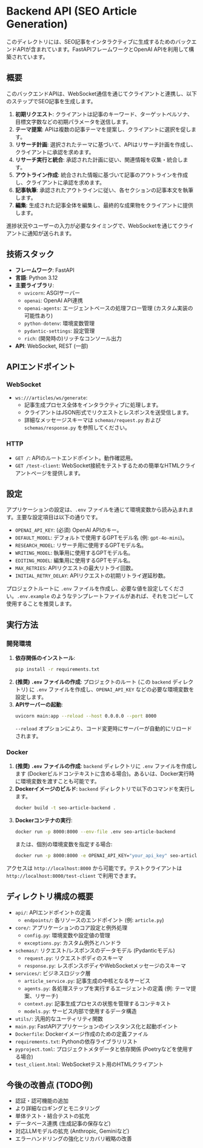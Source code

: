 # Backend API (SEO Article Generation)

このディレクトリには、SEO記事をインタラクティブに生成するためのバックエンドAPIが含まれています。FastAPIフレームワークとOpenAI APIを利用して構築されています。

## 概要

このバックエンドAPIは、WebSocket通信を通じてクライアントと連携し、以下のステップでSEO記事を生成します。

1.  **初期リクエスト**: クライアントは記事のキーワード、ターゲットペルソナ、目標文字数などの初期パラメータを送信します。
2.  **テーマ提案**: APIは複数の記事テーマを提案し、クライアントに選択を促します。
3.  **リサーチ計画**: 選択されたテーマに基づいて、APIはリサーチ計画を作成し、クライアントに承認を求めます。
4.  **リサーチ実行と統合**: 承認された計画に従い、関連情報を収集・統合します。
5.  **アウトライン作成**: 統合された情報に基づいて記事のアウトラインを作成し、クライアントに承認を求めます。
6.  **記事執筆**: 承認されたアウトラインに従い、各セクションの記事本文を執筆します。
7.  **編集**: 生成された記事全体を編集し、最終的な成果物をクライアントに提供します。

進捗状況やユーザーの入力が必要なタイミングで、WebSocketを通じてクライアントに通知が送られます。

## 技術スタック

*   **フレームワーク**: FastAPI
*   **言語**: Python 3.12
*   **主要ライブラリ**:
    *   `uvicorn`: ASGIサーバー
    *   `openai`: OpenAI API連携
    *   `openai-agents`: エージェントベースの処理フロー管理 (カスタム実装の可能性あり)
    *   `python-dotenv`: 環境変数管理
    *   `pydantic-settings`: 設定管理
    *   `rich`: (開発時の)リッチなコンソール出力
*   **API**: WebSocket, REST (一部)

## APIエンドポイント

### WebSocket

*   `ws:///articles/ws/generate`:
    *   記事生成プロセス全体をインタラクティブに処理します。
    *   クライアントはJSON形式でリクエストとレスポンスを送受信します。
    *   詳細なメッセージスキーマは `schemas/request.py` および `schemas/response.py` を参照してください。

### HTTP

*   `GET /`: APIのルートエンドポイント。動作確認用。
*   `GET /test-client`: WebSocket接続をテストするための簡単なHTMLクライアントページを提供します。

## 設定

アプリケーションの設定は、`.env` ファイルを通じて環境変数から読み込まれます。主要な設定項目は以下の通りです。

*   `OPENAI_API_KEY`: (必須) OpenAI APIのキー。
*   `DEFAULT_MODEL`: デフォルトで使用するGPTモデル名 (例: `gpt-4o-mini`)。
*   `RESEARCH_MODEL`: リサーチ用に使用するGPTモデル名。
*   `WRITING_MODEL`: 執筆用に使用するGPTモデル名。
*   `EDITING_MODEL`: 編集用に使用するGPTモデル名。
*   `MAX_RETRIES`: APIリクエストの最大リトライ回数。
*   `INITIAL_RETRY_DELAY`: APIリクエストの初期リトライ遅延秒数。

プロジェクトルートに `.env` ファイルを作成し、必要な値を設定してください。`.env.example` のようなテンプレートファイルがあれば、それをコピーして使用することを推奨します。

## 実行方法

### 開発環境

1.  **依存関係のインストール**:
    ```bash
    pip install -r requirements.txt
    ```
2.  **(推奨) `.env` ファイルの作成**: プロジェクトのルート (この `backend` ディレクトリ) に `.env` ファイルを作成し、`OPENAI_API_KEY` などの必要な環境変数を設定します。
3.  **APIサーバーの起動**:
    ```bash
    uvicorn main:app --reload --host 0.0.0.0 --port 8000
    ```
    `--reload` オプションにより、コード変更時にサーバーが自動的にリロードされます。

### Docker

1.  **(推奨) `.env` ファイルの作成**: `backend` ディレクトリに `.env` ファイルを作成します (Dockerビルドコンテキストに含める場合)。あるいは、Docker実行時に環境変数を渡すことも可能です。
2.  **Dockerイメージのビルド**: `backend` ディレクトリで以下のコマンドを実行します。
    ```bash
    docker build -t seo-article-backend .
    ```
3.  **Dockerコンテナの実行**:
    ```bash
    docker run -p 8000:8000 --env-file .env seo-article-backend
    ```
    または、個別の環境変数を指定する場合:
    ```bash
    docker run -p 8000:8000 -e OPENAI_API_KEY="your_api_key" seo-article-backend
    ```

アクセスは `http://localhost:8000` から可能です。テストクライアントは `http://localhost:8000/test-client` で利用できます。

## ディレクトリ構成の概要

*   `api/`: APIエンドポイントの定義
    *   `endpoints/`: 各リソースのエンドポイント (例: `article.py`)
*   `core/`: アプリケーションのコア設定と例外処理
    *   `config.py`: 環境変数や設定値の管理
    *   `exceptions.py`: カスタム例外とハンドラ
*   `schemas/`: リクエスト/レスポンスのデータモデル (Pydanticモデル)
    *   `request.py`: リクエストボディのスキーマ
    *   `response.py`: レスポンスボディやWebSocketメッセージのスキーマ
*   `services/`: ビジネスロジック層
    *   `article_service.py`: 記事生成の中核となるサービス
    *   `agents.py`: 各処理ステップを実行するエージェントの定義 (例: テーマ提案、リサーチ)
    *   `context.py`: 記事生成プロセスの状態を管理するコンテキスト
    *   `models.py`: サービス内部で使用するデータ構造
*   `utils/`: 汎用的なユーティリティ関数
*   `main.py`: FastAPIアプリケーションのインスタンス化と起動ポイント
*   `Dockerfile`: Dockerイメージ作成のための定義ファイル
*   `requirements.txt`: Pythonの依存ライブラリリスト
*   `pyproject.toml`: プロジェクトメタデータと依存関係 (Poetryなどを使用する場合)
*   `test_client.html`: WebSocketテスト用のHTMLクライアント

## 今後の改善点 (TODO例)

*   認証・認可機能の追加
*   より詳細なロギングとモニタリング
*   単体テスト・結合テストの拡充
*   データベース連携 (生成記事の保存など)
*   対応LLMモデルの拡充 (Anthropic, Geminiなど)
*   エラーハンドリングの強化とリカバリ戦略の改善
